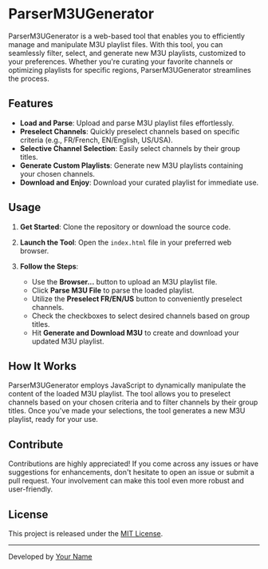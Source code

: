 # ParserM3UGenerator

ParserM3UGenerator is a web-based tool that enables you to efficiently manage and manipulate M3U playlist files. With this tool, you can seamlessly filter, select, and generate new M3U playlists, customized to your preferences. Whether you're curating your favorite channels or optimizing playlists for specific regions, ParserM3UGenerator streamlines the process.

## Features

- **Load and Parse**: Upload and parse M3U playlist files effortlessly.
- **Preselect Channels**: Quickly preselect channels based on specific criteria (e.g., FR/French, EN/English, US/USA).
- **Selective Channel Selection**: Easily select channels by their group titles.
- **Generate Custom Playlists**: Generate new M3U playlists containing your chosen channels.
- **Download and Enjoy**: Download your curated playlist for immediate use.

## Usage

1. **Get Started**: Clone the repository or download the source code.

2. **Launch the Tool**: Open the `index.html` file in your preferred web browser.

3. **Follow the Steps**:
   - Use the **Browser...** button to upload an M3U playlist file.
   - Click **Parse M3U File** to parse the loaded playlist.
   - Utilize the **Preselect FR/EN/US** button to conveniently preselect channels.
   - Check the checkboxes to select desired channels based on group titles.
   - Hit **Generate and Download M3U** to create and download your updated M3U playlist.

## How It Works

ParserM3UGenerator employs JavaScript to dynamically manipulate the content of the loaded M3U playlist. The tool allows you to preselect channels based on your chosen criteria and to filter channels by their group titles. Once you've made your selections, the tool generates a new M3U playlist, ready for your use.

## Contribute

Contributions are highly appreciated! If you come across any issues or have suggestions for enhancements, don't hesitate to open an issue or submit a pull request. Your involvement can make this tool even more robust and user-friendly.

## License

This project is released under the [MIT License](LICENSE).

---

Developed by [Your Name](https://github.com/lucbourrat)
